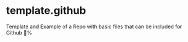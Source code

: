 # template.github
Template and Example of a Repo with basic files that can be included for Github :100:%
